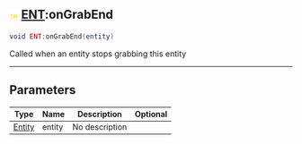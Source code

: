 ## ![shared](../../.gitbook/assets/shared.png) [ENT](ent):onGrabEnd

```lua
void ENT:onGrabEnd(entity)
```

Called when an entity stops grabbing this entity

------
## Parameters

| Type   | Name | Description | Optional |
| ------ | ---- | ----------- | -------: |
| [Entity](entity) | entity | No description |  |

